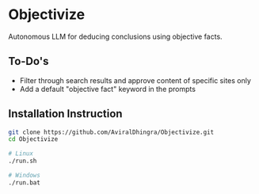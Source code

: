 # Objectivize
Autonomous LLM for deducing conclusions using objective facts.

## To-Do's
 - Filter through search results and approve content of specific sites only
 - Add a default "objective fact" keyword in the prompts
 
 ## Installation Instruction
 ```bash
 git clone https://github.com/AviralDhingra/Objectivize.git
 cd Objectivize
 
 # Linux
 ./run.sh
 
 # Windows
 ./run.bat
 ```
